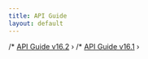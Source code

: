 ```yaml
---
title: API Guide
layout: default
---
```

/* <a href="/docs/latest/api-guide/">API Guide v16.2</a> ›
/* <a href="/docs/16.1/api-guide/">API Guide v16.1</a> ›